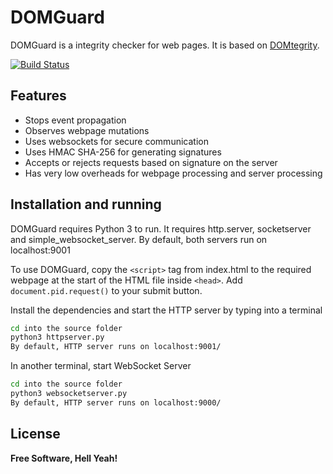 # DOMGuard

DOMGuard is a integrity checker for web pages. It is based on [DOMtegrity](https://github.com/toreini/DOMtegrity).

[![Build Status](https://travis-ci.org/joemccann/dillinger.svg?branch=master)](https://travis-ci.org/joemccann/dillinger)

## Features

- Stops event propagation
- Observes webpage mutations
- Uses websockets for secure communication
- Uses HMAC SHA-256 for generating signatures
- Accepts or rejects requests based on signature on the server
- Has very low overheads for webpage processing and server processing

## Installation and running

DOMGuard requires Python 3 to run. It requires http.server, socketserver and simple_websocket_server. By default, both servers run on localhost:9001

To use DOMGuard, copy the `<script>` tag from index.html to the required webpage at the start of the HTML file inside `<head>`. Add `document.pid.request()` to your submit button.

Install the dependencies and start the HTTP server by typing into a terminal

```sh
cd into the source folder
python3 httpserver.py
By default, HTTP server runs on localhost:9001/
```

In another terminal, start WebSocket Server

```sh
cd into the source folder
python3 websocketserver.py
By default, HTTP server runs on localhost:9000/
```

## License
**Free Software, Hell Yeah!**
